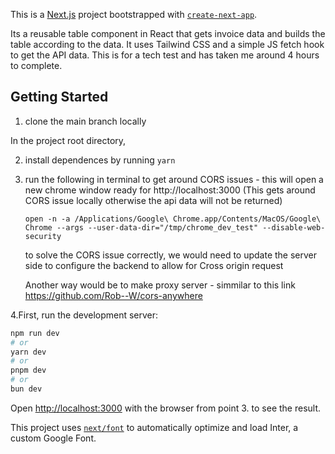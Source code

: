 This is a [Next.js](https://nextjs.org/) project bootstrapped with
[`create-next-app`](https://github.com/vercel/next.js/tree/canary/packages/create-next-app).

Its a reusable table component in React that gets invoice data and builds
the table according to the data. 
It uses Tailwind CSS and a simple JS fetch hook to get the API data.
This is for a tech test and has taken me around
4 hours to complete.

## Getting Started

1. clone the main branch locally

In the project root directory,

2. install dependences by running `yarn`

3. run the following in terminal to get around CORS issues - this will open a
   new chrome window ready for http://localhost:3000 (This gets around CORS
   issue locally otherwise the api data will not be returned)
   
   `open -n -a /Applications/Google\ Chrome.app/Contents/MacOS/Google\ Chrome --args --user-data-dir="/tmp/chrome_dev_test" --disable-web-security`

   to solve the CORS issue correctly, we would need to update the server side to
   configure the backend to allow for Cross origin request

   Another way would be to make proxy server - simmilar to this link
   https://github.com/Rob--W/cors-anywhere


4.First, run the development server:

```bash
npm run dev
# or
yarn dev
# or
pnpm dev
# or
bun dev
```

Open [http://localhost:3000](http://localhost:3000) with the browser from
point 3. to see the result.

This project uses
[`next/font`](https://nextjs.org/docs/basic-features/font-optimization) to
automatically optimize and load Inter, a custom Google Font.

